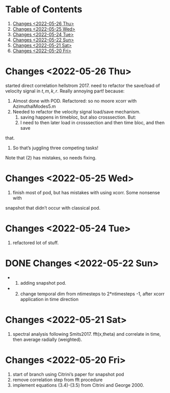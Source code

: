 
# Table of Contents

1.  [Changes <span class="timestamp-wrapper"><span class="timestamp">&lt;2022-05-26 Thu&gt;</span></span>](#org86d2627)
2.  [Changes <span class="timestamp-wrapper"><span class="timestamp">&lt;2022-05-25 Wed&gt;</span></span>](#org8d74de1)
3.  [Changes <span class="timestamp-wrapper"><span class="timestamp">&lt;2022-05-24 Tue&gt;</span></span>](#orgebd5a30)
4.  [Changes <span class="timestamp-wrapper"><span class="timestamp">&lt;2022-05-22 Sun&gt;</span></span>](#org7f0c06b)
5.  [Changes <span class="timestamp-wrapper"><span class="timestamp">&lt;2022-05-21 Sat&gt;</span></span>](#org399f179)
6.  [Changes  <span class="timestamp-wrapper"><span class="timestamp">&lt;2022-05-20 Fri&gt;</span></span>](#orgb1455f8)



<a id="org86d2627"></a>

# Changes <span class="timestamp-wrapper"><span class="timestamp">&lt;2022-05-26 Thu&gt;</span></span>

started direct correlation hellstrom 2017. need to refactor the save/load of
velocity signal in $t,m,k,r$. Really annoying part! because:

1.  Almost done with POD. Refactored: so no moore xcorr with AzimuthalModes5.m
2.  Needed to refactor the velocity signal load/save mechanism. 
    1.  saving happens in timebloc, but also crosssection. But:
    2.  I need to then later load in crosssection and then time bloc, and then save

that.

1.  So that&rsquo;s juggling three competing tasks!

Note that (2) has mistakes, so needs fixing. 


<a id="org8d74de1"></a>

# Changes <span class="timestamp-wrapper"><span class="timestamp">&lt;2022-05-25 Wed&gt;</span></span>

1.  finish most of pod, but has mistakes with using xcorr. Some nonsense with

snapshot that didn&rsquo;t occur with classical pod. 


<a id="orgebd5a30"></a>

# Changes <span class="timestamp-wrapper"><span class="timestamp">&lt;2022-05-24 Tue&gt;</span></span>

1.  refactored lot of stuff.


<a id="org7f0c06b"></a>

# DONE Changes <span class="timestamp-wrapper"><span class="timestamp">&lt;2022-05-22 Sun&gt;</span></span>

-   1. adding snapshot pod.
-   2. change temporal dim from ntimesteps to 2\*ntimesteps -1, after xcorr application in time direction


<a id="org399f179"></a>

# Changes <span class="timestamp-wrapper"><span class="timestamp">&lt;2022-05-21 Sat&gt;</span></span>

1.  spectral analysis following Smits2017. fft(x,theta) and correlate in time, then average radially (weighted).


<a id="orgb1455f8"></a>

# Changes  <span class="timestamp-wrapper"><span class="timestamp">&lt;2022-05-20 Fri&gt;</span></span>

1.  start of branch using Citrini&rsquo;s paper for snapshot pod
2.  remove correlation step from fft procedure
3.  implement equations (3.4)-(3.5) from Citrini and George 2000.

